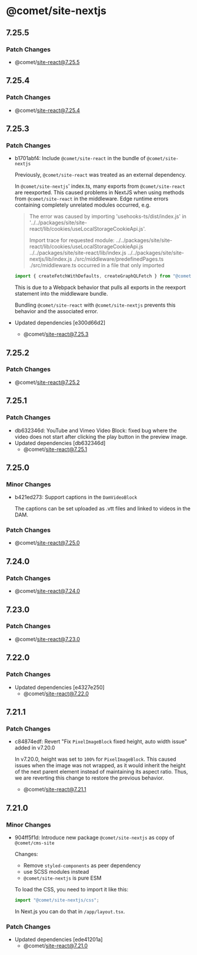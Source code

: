 # @comet/site-nextjs

## 7.25.5

### Patch Changes

-   @comet/site-react@7.25.5

## 7.25.4

### Patch Changes

-   @comet/site-react@7.25.4

## 7.25.3

### Patch Changes

-   b1701abf4: Include `@comet/site-react` in the bundle of `@comet/site-nextjs`

    Previously, `@comet/site-react` was treated as an external dependency.

    In `@comet/site-nextjs`' index.ts, many exports from `@comet/site-react` are reexported.
    This caused problems in NextJS when using methods from `@comet/site-react` in the middleware.
    Edge runtime errors containing completely unrelated modules occurred, e.g.

    > The error was caused by importing 'usehooks-ts/dist/index.js' in '../../packages/site/site-react/lib/cookies/useLocalStorageCookieApi.js'.
    >
    > Import trace for requested module:
    > ../../packages/site/site-react/lib/cookies/useLocalStorageCookieApi.js
    > ../../packages/site/site-react/lib/index.js
    > ../../packages/site/site-nextjs/lib/index.js
    > ./src/middleware/predefinedPages.ts
    > ./src/middleware.ts
    > occurred in a file that only imported

    ```ts
    import { createFetchWithDefaults, createGraphQLFetch } from "@comet/site-nextjs";
    ```

    This is due to a Webpack behavior that pulls all exports in the reexport statement into the middleware bundle.

    Bundling `@comet/site-react` with `@comet/site-nextjs` prevents this behavior and the associated error.

-   Updated dependencies [e300d66d2]
    -   @comet/site-react@7.25.3

## 7.25.2

### Patch Changes

-   @comet/site-react@7.25.2

## 7.25.1

### Patch Changes

-   db632346d: YouTube and Vimeo Video Block: fixed bug where the video does not start after clicking the play button in the preview image.
-   Updated dependencies [db632346d]
    -   @comet/site-react@7.25.1

## 7.25.0

### Minor Changes

-   b421ed273: Support captions in the `DamVideoBlock`

    The captions can be set uploaded as .vtt files and linked to videos in the DAM.

### Patch Changes

-   @comet/site-react@7.25.0

## 7.24.0

### Patch Changes

-   @comet/site-react@7.24.0

## 7.23.0

### Patch Changes

-   @comet/site-react@7.23.0

## 7.22.0

### Patch Changes

-   Updated dependencies [e4327e250]
    -   @comet/site-react@7.22.0

## 7.21.1

### Patch Changes

-   c84874edf: Revert "Fix `PixelImageBlock` fixed height, auto width issue" added in v7.20.0

    In v7.20.0, height was set to `100%` for `PixelImageBlock`.
    This caused issues when the image was not wrapped, as it would inherit the height of the next parent element instead of maintaining its aspect ratio.
    Thus, we are reverting this change to restore the previous behavior.

    -   @comet/site-react@7.21.1

## 7.21.0

### Minor Changes

-   904ff5f1d: Introduce new package `@comet/site-nextjs` as copy of `@comet/cms-site`

    Changes:

    -   Remove `styled-components` as peer dependency
    -   use SCSS modules instead
    -   `@comet/site-nextjs` is pure ESM

    To load the CSS, you need to import it like this:

    ```ts
    import "@comet/site-nextjs/css";
    ```

    In Next.js you can do that in `/app/layout.tsx`.

### Patch Changes

-   Updated dependencies [ede41201a]
    -   @comet/site-react@7.21.0
